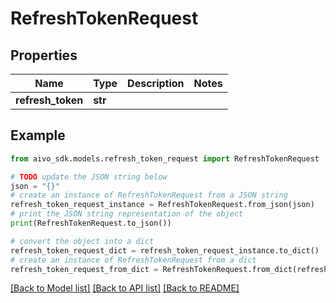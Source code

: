 # RefreshTokenRequest


## Properties

Name | Type | Description | Notes
------------ | ------------- | ------------- | -------------
**refresh_token** | **str** |  | 

## Example

```python
from aivo_sdk.models.refresh_token_request import RefreshTokenRequest

# TODO update the JSON string below
json = "{}"
# create an instance of RefreshTokenRequest from a JSON string
refresh_token_request_instance = RefreshTokenRequest.from_json(json)
# print the JSON string representation of the object
print(RefreshTokenRequest.to_json())

# convert the object into a dict
refresh_token_request_dict = refresh_token_request_instance.to_dict()
# create an instance of RefreshTokenRequest from a dict
refresh_token_request_from_dict = RefreshTokenRequest.from_dict(refresh_token_request_dict)
```
[[Back to Model list]](../README.md#documentation-for-models) [[Back to API list]](../README.md#documentation-for-api-endpoints) [[Back to README]](../README.md)



